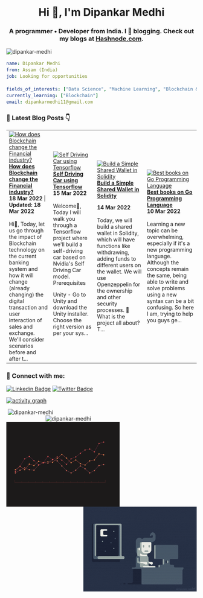 <h1 align="center">Hi 👋, I'm Dipankar Medhi</h1>
<h3 align="center">A programmer • Developer from India. I 💛 blogging. Check out my blogs at <a href = "https://dipankarmedhi.hashnode.dev/" title = "Hasnode.com">Hashnode.com</a>. </h3>

<p align="left"> <img src="https://komarev.com/ghpvc/?username=dipankar-medhi&label=Profile%20views&color=0e75b6&style=flat" alt="dipankar-medhi" /> </p>

```yml
name: Dipankar Medhi
from: Assam (India)
job: Looking for opportunities

fields_of_interests: ["Data Science", "Machine Learning", "Blockchain & Web3.0"]
currently_learning: ["Blockchain"]
email: dipankarmedhi11@gmail.com
```

### 📕 Latest Blog Posts 👇
<!-- HASHNODE_BLOG:START -->
<table><tr><td><a href="https://dipankarmedhi.hashnode.dev/blockchain-changes-the-finance-sector-cl0woo9fw068pj6nv7i6pccms" title="How does Blockchain change the Financial industry?"><img src="https://cdn.hashnode.com/res/hashnode/image/upload/v1647624636278/Avd29630V.png" alt="How does Blockchain change the Financial industry?"   /></a>
<a href="https://dipankarmedhi.hashnode.dev/blockchain-changes-the-finance-sector-cl0woo9fw068pj6nv7i6pccms" title="How does Blockchain change the Financial industry?"><strong>How does Blockchain change the Financial industry?</strong></a>
<div><strong>18 Mar 2022</strong> | <strong>Updated: 18 Mar 2022</strong></div>
<br/> Hi👋, Today, let us go through the impact of Blockchain technology on the current banking system and how it will change (already changing) the digital transaction and user interaction of sales and exchange.
We'll consider scenarios before and after t...</td><td><a href="https://dipankarmedhi.hashnode.dev/self-driving-car-using-tensorflow-cl0rqs8kl06ayoqnv00m1cns7" title="Self Driving Car using Tensorflow"><img src="https://cdn.hashnode.com/res/hashnode/image/upload/v1647324922399/k0O4lvdGE.png" alt="Self Driving Car using Tensorflow"   /></a>
<a href="https://dipankarmedhi.hashnode.dev/self-driving-car-using-tensorflow-cl0rqs8kl06ayoqnv00m1cns7" title="Self Driving Car using Tensorflow"><strong>Self Driving Car using Tensorflow</strong></a>
<div><strong>15 Mar 2022</strong></div>
<br/> Welcome👋, Today I will walk you through a Tensorflow project where we'll build a self-driving car based on Nvidia's Self Driving Car model.
Prerequisites

Unity - Go to Unity and download the Unity installer. Choose the right version as per your sys...</td><td><a href="https://dipankarmedhi.hashnode.dev/simple-shared-wallet-in-solidity-cl0qmy9va02jeoqnv3ubi63lp" title="Build a Simple Shared Wallet in Solidity"><img src="https://cdn.hashnode.com/res/hashnode/image/upload/v1647083995899/fQEob8dyF.png" alt="Build a Simple Shared Wallet in Solidity"   /></a>
<a href="https://dipankarmedhi.hashnode.dev/simple-shared-wallet-in-solidity-cl0qmy9va02jeoqnv3ubi63lp" title="Build a Simple Shared Wallet in Solidity"><strong>Build a Simple Shared Wallet in Solidity</strong></a>
<div><strong>14 Mar 2022</strong></div>
<br/> Today, we will build a shared wallet in Solidity, which will have functions like withdrawing, adding funds to different users on the wallet. 
We will use Openzeppelin for the ownership and other security processes. 
🚀What is the project all about?
T...</td><td><a href="https://dipankarmedhi.hashnode.dev/go-programming-books-cl0kz1ab401r0tbnvaek84j5y" title="Best books on Go Programming Language"><img src="https://cdn.hashnode.com/res/hashnode/image/unsplash/lUaaKCUANVI/upload/v1646915101049/NHhUF8soo.jpeg" alt="Best books on Go Programming Language"   /></a>
<a href="https://dipankarmedhi.hashnode.dev/go-programming-books-cl0kz1ab401r0tbnvaek84j5y" title="Best books on Go Programming Language"><strong>Best books on Go Programming Language</strong></a>
<div><strong>10 Mar 2022</strong></div>
<br/> Learning a new topic can be overwhelming, especially if it's a new programming language. Although the concepts remain the same, being able to write and solve problems using a new syntax can be a bit confusing.
So here I am, trying to help you guys ge...</td></tr></table>
<!-- HASHNODE_BLOG:END -->



<h3 align="left">📩 Connect with me:</h3>

[![Linkedin Badge](https://img.shields.io/badge/-LinkedIn-0e76a8?style=flat-square&logo=Linkedin&logoColor=white)](https://linkedin.com/in/dipankarmedhi)
[![Twitter Badge](https://img.shields.io/badge/-Twitter-00acee?style=flat-square&logo=Twitter&logoColor=white)](https://twitter.com/_dipankarmedhi)

<!--
<h3 align="left">Languages and Tools:</h3>
<p align="left"> <a href="https://www.gnu.org/software/bash/" target="_blank" rel="noreferrer"> <img src="https://www.vectorlogo.zone/logos/gnu_bash/gnu_bash-icon.svg" alt="bash" width="40" height="40"/> </a> <a href="https://www.w3schools.com/css/" target="_blank" rel="noreferrer"> <img src="https://raw.githubusercontent.com/devicons/devicon/master/icons/css3/css3-original-wordmark.svg" alt="css3" width="40" height="40"/> </a> <a href="https://www.docker.com/" target="_blank" rel="noreferrer"> <img src="https://raw.githubusercontent.com/devicons/devicon/master/icons/docker/docker-original-wordmark.svg" alt="docker" width="40" height="40"/> </a> <a href="https://flask.palletsprojects.com/" target="_blank" rel="noreferrer"> <img src="https://www.vectorlogo.zone/logos/pocoo_flask/pocoo_flask-icon.svg" alt="flask" width="40" height="40"/> </a> <a href="https://www.gatsbyjs.com/" target="_blank" rel="noreferrer"> <img src="https://www.vectorlogo.zone/logos/gatsbyjs/gatsbyjs-icon.svg" alt="gatsby" width="40" height="40"/> </a> <a href="https://git-scm.com/" target="_blank" rel="noreferrer"> <img src="https://www.vectorlogo.zone/logos/git-scm/git-scm-icon.svg" alt="git" width="40" height="40"/> </a> <a href="https://golang.org" target="_blank" rel="noreferrer"> <img src="https://raw.githubusercontent.com/devicons/devicon/master/icons/go/go-original.svg" alt="go" width="40" height="40"/> </a> <a href="https://heroku.com" target="_blank" rel="noreferrer"> <img src="https://www.vectorlogo.zone/logos/heroku/heroku-icon.svg" alt="heroku" width="40" height="40"/> </a> <a href="https://www.w3.org/html/" target="_blank" rel="noreferrer"> <img src="https://raw.githubusercontent.com/devicons/devicon/master/icons/html5/html5-original-wordmark.svg" alt="html5" width="40" height="40"/> </a> <a href="https://developer.mozilla.org/en-US/docs/Web/JavaScript" target="_blank" rel="noreferrer"> <img src="https://raw.githubusercontent.com/devicons/devicon/master/icons/javascript/javascript-original.svg" alt="javascript" width="40" height="40"/> </a> <a href="https://www.linux.org/" target="_blank" rel="noreferrer"> <img src="https://raw.githubusercontent.com/devicons/devicon/master/icons/linux/linux-original.svg" alt="linux" width="40" height="40"/> </a> <a href="https://www.mongodb.com/" target="_blank" rel="noreferrer"> <img src="https://raw.githubusercontent.com/devicons/devicon/master/icons/mongodb/mongodb-original-wordmark.svg" alt="mongodb" width="40" height="40"/> </a> <a href="https://nextjs.org/" target="_blank" rel="noreferrer"> <img src="https://cdn.worldvectorlogo.com/logos/nextjs-2.svg" alt="nextjs" width="40" height="40"/> </a> <a href="https://nodejs.org" target="_blank" rel="noreferrer"> <img src="https://raw.githubusercontent.com/devicons/devicon/master/icons/nodejs/nodejs-original-wordmark.svg" alt="nodejs" width="40" height="40"/> </a> <a href="https://opencv.org/" target="_blank" rel="noreferrer"> <img src="https://www.vectorlogo.zone/logos/opencv/opencv-icon.svg" alt="opencv" width="40" height="40"/> </a> <a href="https://pandas.pydata.org/" target="_blank" rel="noreferrer"> <img src="https://raw.githubusercontent.com/devicons/devicon/2ae2a900d2f041da66e950e4d48052658d850630/icons/pandas/pandas-original.svg" alt="pandas" width="40" height="40"/> </a> <a href="https://www.postgresql.org" target="_blank" rel="noreferrer"> <img src="https://raw.githubusercontent.com/devicons/devicon/master/icons/postgresql/postgresql-original-wordmark.svg" alt="postgresql" width="40" height="40"/> </a> <a href="https://postman.com" target="_blank" rel="noreferrer"> <img src="https://www.vectorlogo.zone/logos/getpostman/getpostman-icon.svg" alt="postman" width="40" height="40"/> </a> <a href="https://www.python.org" target="_blank" rel="noreferrer"> <img src="https://raw.githubusercontent.com/devicons/devicon/master/icons/python/python-original.svg" alt="python" width="40" height="40"/> </a> <a href="https://pytorch.org/" target="_blank" rel="noreferrer"> <img src="https://www.vectorlogo.zone/logos/pytorch/pytorch-icon.svg" alt="pytorch" width="40" height="40"/> </a> <a href="https://reactjs.org/" target="_blank" rel="noreferrer"> <img src="https://raw.githubusercontent.com/devicons/devicon/master/icons/react/react-original-wordmark.svg" alt="react" width="40" height="40"/> </a> <a href="https://scikit-learn.org/" target="_blank" rel="noreferrer"> <img src="https://upload.wikimedia.org/wikipedia/commons/0/05/Scikit_learn_logo_small.svg" alt="scikit_learn" width="40" height="40"/> </a> <a href="https://seaborn.pydata.org/" target="_blank" rel="noreferrer"> <img src="https://seaborn.pydata.org/_images/logo-mark-lightbg.svg" alt="seaborn" width="40" height="40"/> </a> <a href="https://tailwindcss.com/" target="_blank" rel="noreferrer"> <img src="https://www.vectorlogo.zone/logos/tailwindcss/tailwindcss-icon.svg" alt="tailwind" width="40" height="40"/> </a> <a href="https://www.tensorflow.org" target="_blank" rel="noreferrer"> <img src="https://www.vectorlogo.zone/logos/tensorflow/tensorflow-icon.svg" alt="tensorflow" width="40" height="40"/> </a> </p>

-->


[![activity graph](https://activity-graph.herokuapp.com/graph?username=Dipankar-Medhi&custom_title=Dipankar's%20activity%20graph&theme=github-light&hide_border=true)](https://github.com/ashutosh00710/github-readme-activity-graph)

<div>
<p>&nbsp;<img width = "400" src="https://github-readme-stats.vercel.app/api?username=dipankar-medhi&show_icons=true&locale=en&theme=radical" alt="dipankar-medhi" />
<img align="right" width = "400" src="https://github-readme-streak-stats.herokuapp.com/?user=dipankar-medhi&" alt="dipankar-medhi" /></p>
</div>

<div>
<p><img align='left' width = '300' src = 'https://github.com/Dipankar-Medhi/Dipankar-Medhi/blob/main/graph.gif' > <img align = 'right' width='300' src = 'https://github.com/Dipankar-Medhi/Dipankar-Medhi/blob/main/typing.gif' ></p>
</div>

